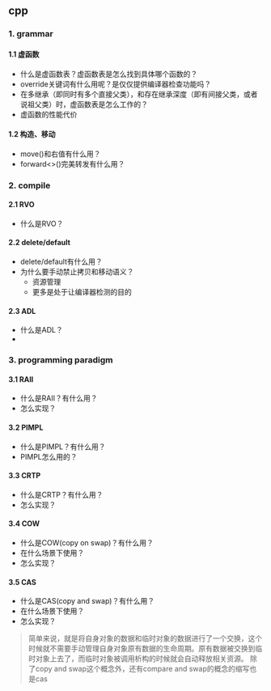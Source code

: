 ## cpp

### 1. grammar
#### 1.1 虚函数
* 什么是虚函数表？虚函数表是怎么找到具体哪个函数的？
* override关键词有什么用呢？是仅仅提供编译器检查功能吗？
* 在多继承（即同时有多个直接父类），和存在继承深度（即有间接父类，或者说祖父类）时，虚函数表是怎么工作的？
* 虚函数的性能代价


#### 1.2 构造、移动
* move()和右值有什么用？
* forward<>()完美转发有什么用？

### 2. compile
#### 2.1 RVO
* 什么是RVO？
#### 2.2 delete/default
* delete/default有什么用？
* 为什么要手动禁止拷贝和移动语义？
  * 资源管理
  * 更多是处于让编译器检测的目的
#### 2.3 ADL
* 什么是ADL？
* 

### 3. programming paradigm
#### 3.1 RAII
* 什么是RAII？有什么用？
* 怎么实现？
#### 3.2 PIMPL
* 什么是PIMPL？有什么用？
* PIMPL怎么用的？
#### 3.3 CRTP
* 什么是CRTP？有什么用？
* 怎么实现？
#### 3.4 COW
* 什么是COW(copy on swap)？有什么用？
* 在什么场景下使用？
* 怎么实现？
#### 3.5 CAS
* 什么是CAS(copy and swap)？有什么用？
* 在什么场景下使用？
* 怎么实现？
> 简单来说，就是将自身对象的数据和临时对象的数据进行了一个交换，这个时候就不需要手动管理自身对象原有数据的生命周期。原有数据被交换到临时对象上去了，而临时对象被调用析构的时候就会自动释放相关资源。
> 除了copy and swap这个概念外，还有compare and swap的概念的缩写也是cas

